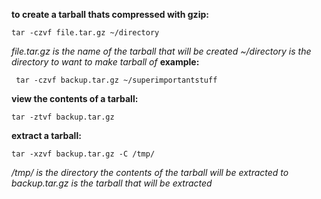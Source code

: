 **to create a tarball thats compressed with gzip:**

    tar -czvf file.tar.gz ~/directory
   *file.tar.gz is the name of the tarball that will be created
   ~/directory is the directory to want to make tarball of*
**example:**   

     tar -czvf backup.tar.gz ~/superimportantstuff
**view the contents of a tarball:**

    tar -ztvf backup.tar.gz

**extract a tarball:**

    tar -xzvf backup.tar.gz -C /tmp/
*/tmp/ is the directory the contents of the tarball will be extracted to
backup.tar.gz is the tarball that will be extracted* 


   


